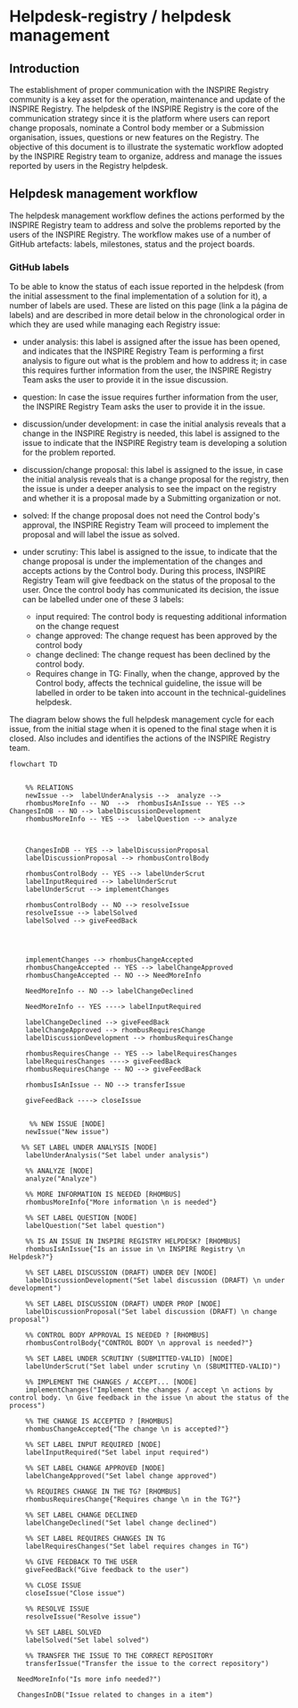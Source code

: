 # Helpdesk-registry / helpdesk management

## Introduction

The establishment of proper communication with the INSPIRE Registry community is a key asset for the operation, maintenance and update of the INSPIRE Registry. The helpdesk of the INSPIRE Registry is the core of the communication strategy since it is the platform where users can report change proposals, nominate a Control body member or a Submission organisation, issues, questions or new features on the Registry.  The objective of this document is to illustrate the systematic workflow adopted by the INSPIRE Registry team to organize, address and manage the issues reported by users in the Registry helpdesk.

## Helpdesk management workflow

The helpdesk management workflow defines the actions performed by the INSPIRE Registry team to address and solve the problems reported by the users of the INSPIRE Registry. The workflow makes use of a number of GitHub artefacts: labels, milestones, status and the project boards.

### GitHub labels

To be able to know the status of each issue reported in the helpdesk (from the initial assessment to the final implementation of a solution for it), a number of labels are used. These are listed on this page (link a la página de labels) and are described in more detail below in the chronological order in which they are used while managing each Registry issue:

- under analysis: this label is assigned after the issue has been opened, and indicates that the INSPIRE Registry Team is performing a first analysis to figure out what is the problem and how to address it; in case this requires further information from the user, the INSPIRE Registry Team asks the user to provide it in the issue discussion.

- question: In case the issue requires further information from the user, the INSPIRE Registry Team asks the user to provide it in the issue.
- discussion/under development: in case the initial analysis reveals that a change in the INSPIRE Registry is needed, this label is assigned to the issue to indicate that the INSPIRE Registry team is developing a solution for the problem reported.
- discussion/change proposal: this label is assigned to the issue, in case the initial analysis reveals that is a change proposal for the registry, then the issue is under a deeper analysis to see the impact on the registry and whether it is a proposal made by a Submitting organization or not.
- solved: If the change proposal does not need the Control body's approval, the INSPIRE Registry Team will proceed to implement the proposal and will label the issue as solved.
- under scrutiny: This label is assigned to the issue, to indicate that the change proposal is under the implementation of the changes and accepts actions by the Control body. During this process, INSPIRE Registry Team will give feedback on the status of the proposal to the user. Once the control body has communicated its decision, the issue can be labelled under one of these 3 labels:
  - input required: The control body is requesting additional information on the change request
  - change approved: The change request has been approved by the control body
  - change declined: The change request has been declined by the control body.
  - Requires change in TG: Finally, when the change, approved by the Control body, affects the technical guideline, the issue will be labelled in order to be taken into account in the technical-guidelines helpdesk.

The diagram below shows the full helpdesk management cycle for each issue, from the initial stage when it is opened to the final stage when it is closed.  Also includes and identifies the actions of the INSPIRE Registry team.

```mermaid
flowchart TD

 
    %% RELATIONS
    newIssue -->  labelUnderAnalysis -->  analyze -->
    rhombusMoreInfo -- NO  -->  rhombusIsAnIssue -- YES --> ChangesInDB -- NO --> labelDiscussionDevelopment
    rhombusMoreInfo -- YES -->  labelQuestion --> analyze

   
   
    ChangesInDB -- YES --> labelDiscussionProposal
    labelDiscussionProposal --> rhombusControlBody 
       
    rhombusControlBody -- YES --> labelUnderScrut
    labelInputRequired --> labelUnderScrut
    labelUnderScrut --> implementChanges

    rhombusControlBody -- NO --> resolveIssue
    resolveIssue --> labelSolved
    labelSolved --> giveFeedBack
    

  

    implementChanges --> rhombusChangeAccepted
    rhombusChangeAccepted -- YES --> labelChangeApproved
    rhombusChangeAccepted -- NO --> NeedMoreInfo

    NeedMoreInfo -- NO --> labelChangeDeclined

    NeedMoreInfo -- YES ----> labelInputRequired

    labelChangeDeclined --> giveFeedBack
    labelChangeApproved --> rhombusRequiresChange
    labelDiscussionDevelopment --> rhombusRequiresChange

    rhombusRequiresChange -- YES --> labelRequiresChanges
    labelRequiresChanges ----> giveFeedBack
    rhombusRequiresChange -- NO --> giveFeedBack

    rhombusIsAnIssue -- NO --> transferIssue

    giveFeedBack ----> closeIssue

   
     %% NEW ISSUE [NODE]
    newIssue("New issue")

   %% SET LABEL UNDER ANALYSIS [NODE]
    labelUnderAnalysis("Set label under analysis")

    %% ANALYZE [NODE]
    analyze("Analyze")

    %% MORE INFORMATION IS NEEDED [RHOMBUS]
    rhombusMoreInfo{"More information \n is needed"}

    %% SET LABEL QUESTION [NODE]
    labelQuestion("Set label question")

    %% IS AN ISSUE IN INSPIRE REGISTRY HELPDESK? [RHOMBUS]
    rhombusIsAnIssue{"Is an issue in \n INSPIRE Registry \n Helpdesk?"}

    %% SET LABEL DISCUSSION (DRAFT) UNDER DEV [NODE]
    labelDiscussionDevelopment("Set label discussion (DRAFT) \n under development")

    %% SET LABEL DISCUSSION (DRAFT) UNDER PROP [NODE]
    labelDiscussionProposal("Set label discussion (DRAFT) \n change proposal")

    %% CONTROL BODY APPROVAL IS NEEDED ? [RHOMBUS]
    rhombusControlBody{"CONTROL BODY \n approval is needed?"}

    %% SET LABEL UNDER SCRUTINY (SUBMITTED-VALID) [NODE]
    labelUnderScrut("Set label under scrutiny \n (SBUMITTED-VALID)")

    %% IMPLEMENT THE CHANGES / ACCEPT... [NODE]
    implementChanges("Implement the changes / accept \n actions by control body. \n Give feedback in the issue \n about the status of the process")

    %% THE CHANGE IS ACCEPTED ? [RHOMBUS]
    rhombusChangeAccepted{"The change \n is accepted?"}

    %% SET LABEL INPUT REQUIRED [NODE]
    labelInputRequired("Set label input required")

    %% SET LABEL CHANGE APPROVED [NODE]
    labelChangeApproved("Set label change approved")

    %% REQUIRES CHANGE IN THE TG? [RHOMBUS]
    rhombusRequiresChange{"Requires change \n in the TG?"}

    %% SET LABEL CHANGE DECLINED
    labelChangeDeclined("Set label change declined")

    %% SET LABEL REQUIRES CHANGES IN TG
    labelRequiresChanges("Set label requires changes in TG")

    %% GIVE FEEDBACK TO THE USER
    giveFeedBack("Give feedback to the user")

    %% CLOSE ISSUE 
    closeIssue("Close issue")

    %% RESOLVE ISSUE 
    resolveIssue("Resolve issue")

    %% SET LABEL SOLVED
    labelSolved("Set label solved")

    %% TRANSFER THE ISSUE TO THE CORRECT REPOSITORY
    transferIssue("Transfer the issue to the correct repository")

  NeedMoreInfo("Is more info needed?")

  ChangesInDB("Issue related to changes in a item")
```
